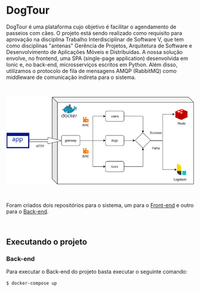 # DogTour
DogTour é uma plataforma cujo objetivo é facilitar o agendamento de passeios com cães. O projeto está sendo realizado como requisito para aprovação na disciplina Trabalho Interdisciplinar de Software V, que tem como disciplinas "antenas" Gerência de Projetos, Arquitetura de Software e Desenvolvimento de Aplicações Móveis e Distribuídas. A nossa solução envolve, no frontend, uma SPA (single-page application) desenvolvida em Ionic e, no back-end, microsserviços escritos em Python. Além disso, utilizamos o protocolo de fila de mensagens AMQP (RabbitMQ) como middleware de comunicação indireta para o sistema.

<br>

![Arquitetura do Projeto](misc/architecture.png?raw=true "Title")

<br>

Foram criados dois repositórios para o sistema, um para o [Front-end](https://github.com/RafaelBadaro/dogtour.git) e outro para o [Back-end](https://github.com/LucasRotsen/dogtour-backend.git).

<br>

## Executando o projeto

### Back-end

Para executar o Back-end do projeto basta executar o seguinte comando:

    $ docker-compose up

